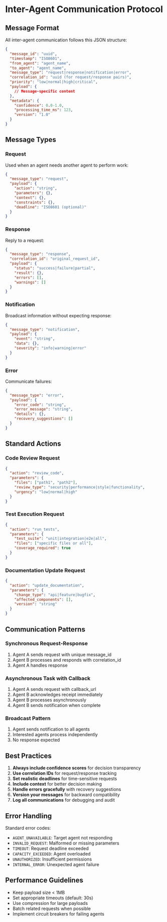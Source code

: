 # Inter-Agent Communication Protocol

## Message Format
All inter-agent communication follows this JSON structure:

```json
{
  "message_id": "uuid",
  "timestamp": "ISO8601",
  "from_agent": "agent_name",
  "to_agent": "agent_name",
  "message_type": "request|response|notification|error",
  "correlation_id": "uuid (for request/response pairs)",
  "priority": "low|normal|high|critical",
  "payload": {
    // Message-specific content
  },
  "metadata": {
    "confidence": 0.0-1.0,
    "processing_time_ms": 123,
    "version": "1.0"
  }
}
```

## Message Types

### Request
Used when an agent needs another agent to perform work:
```json
{
  "message_type": "request",
  "payload": {
    "action": "string",
    "parameters": {},
    "context": {},
    "constraints": {},
    "deadline": "ISO8601 (optional)"
  }
}
```

### Response
Reply to a request:
```json
{
  "message_type": "response",
  "correlation_id": "original_request_id",
  "payload": {
    "status": "success|failure|partial",
    "result": {},
    "errors": [],
    "warnings": []
  }
}
```

### Notification
Broadcast information without expecting response:
```json
{
  "message_type": "notification",
  "payload": {
    "event": "string",
    "data": {},
    "severity": "info|warning|error"
  }
}
```

### Error
Communicate failures:
```json
{
  "message_type": "error",
  "payload": {
    "error_code": "string",
    "error_message": "string",
    "details": {},
    "recovery_suggestions": []
  }
}
```

## Standard Actions

### Code Review Request
```json
{
  "action": "review_code",
  "parameters": {
    "files": ["path1", "path2"],
    "review_type": "security|performance|style|functionality",
    "urgency": "low|normal|high"
  }
}
```

### Test Execution Request
```json
{
  "action": "run_tests",
  "parameters": {
    "test_suite": "unit|integration|e2e|all",
    "files": ["specific files or all"],
    "coverage_required": true
  }
}
```

### Documentation Update Request
```json
{
  "action": "update_documentation",
  "parameters": {
    "change_type": "api|feature|bugfix",
    "affected_components": [],
    "version": "string"
  }
}
```

## Communication Patterns

### Synchronous Request-Response
1. Agent A sends request with unique message_id
2. Agent B processes and responds with correlation_id
3. Agent A handles response

### Asynchronous Task with Callback
1. Agent A sends request with callback_url
2. Agent B acknowledges receipt immediately
3. Agent B processes asynchronously
4. Agent B sends notification when complete

### Broadcast Pattern
1. Agent sends notification to all agents
2. Interested agents process independently
3. No response expected

## Best Practices

1. **Always include confidence scores** for decision transparency
2. **Use correlation IDs** for request/response tracking
3. **Set realistic deadlines** for time-sensitive requests
4. **Include context** for better decision making
5. **Handle errors gracefully** with recovery suggestions
6. **Version your messages** for backward compatibility
7. **Log all communications** for debugging and audit

## Error Handling

Standard error codes:
- `AGENT_UNAVAILABLE`: Target agent not responding
- `INVALID_REQUEST`: Malformed or missing parameters
- `TIMEOUT`: Request deadline exceeded
- `CAPACITY_EXCEEDED`: Agent overloaded
- `UNAUTHORIZED`: Insufficient permissions
- `INTERNAL_ERROR`: Unexpected agent failure

## Performance Guidelines

- Keep payload size < 1MB
- Set appropriate timeouts (default: 30s)
- Use compression for large payloads
- Batch related requests when possible
- Implement circuit breakers for failing agents
